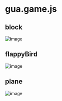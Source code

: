 # gua.game.js

## block
![image](https://github.com/guweimo/gua.game.js/blob/master/screencast/block.gif)

## flappyBird
![image](https://github.com/guweimo/gua.game.js/blob/master/screencast/flappyBird.gif)

## plane
![image](https://github.com/guweimo/gua.game.js/blob/master/screencast/plane.gif)
